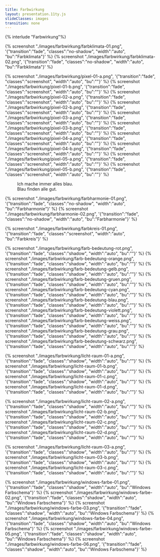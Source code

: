 ```yaml
---
title: Farbwirkung
layout: presentation.11ty.js
slideClasses: images
transition: none
---
```


{% interlude "Farbwirkung"%}

{% screenshot "./images/farbwirkung/farbklimata-01.png", '{"transition":"fade", "classes":"no-shadow", "width":"auto", "bu":"Farbklimata"}' %}
{% screenshot "./images/farbwirkung/farbklimata-02.png", '{"transition":"fade", "classes":"no-shadow", "width":"auto", "bu":"Farbklimata"}' %}

{% screenshot "./images/farbwirkung/pixel-01-a.png", '{"transition":"fade", "classes":"screenshot", 
"width":"auto", "bu":""}' %}
{% screenshot "./images/farbwirkung/pixel-01-b.png", '{"transition":"fade", "classes":"screenshot", 
"width":"auto", "bu":""}' %}
{% screenshot "./images/farbwirkung/pixel-02-a.png", '{"transition":"fade", "classes":"screenshot", 
"width":"auto", "bu":""}' %}
{% screenshot "./images/farbwirkung/pixel-02-b.png", '{"transition":"fade", "classes":"screenshot", 
"width":"auto", "bu":""}' %}
{% screenshot "./images/farbwirkung/pixel-03-a.png", '{"transition":"fade", "classes":"screenshot", 
"width":"auto", "bu":""}' %}
{% screenshot "./images/farbwirkung/pixel-03-b.png", '{"transition":"fade", "classes":"screenshot", 
"width":"auto", "bu":""}' %}
{% screenshot "./images/farbwirkung/pixel-04-a.png", '{"transition":"fade", "classes":"screenshot", 
"width":"auto", "bu":""}' %}
{% screenshot "./images/farbwirkung/pixel-04-b.png", '{"transition":"fade", "classes":"screenshot", 
"width":"auto", "bu":""}' %}
{% screenshot "./images/farbwirkung/pixel-05-a.png", '{"transition":"fade", "classes":"screenshot", 
"width":"auto", "bu":""}' %}
{% screenshot "./images/farbwirkung/pixel-05-b.png", '{"transition":"fade", "classes":"screenshot", 
"width":"auto", "bu":""}' %}

<section class="screenshot" data-background="./images/farbwirkung/blau-zitat.png">
  <figure class="cite">
      <figcaption class="bu">
        <div>
          <p>Ich mache immer alles blau. <br> Blau finden alle gut.</p>
        </div>
      </figcaption>
  </figure>
</section>

{% screenshot "./images/farbwirkung/farbharmonie-01.png", '{"transition":"fade", "classes":"no-shadow", "width":"auto", "bu":"Farbharmonie"}' %}
{% screenshot "./images/farbwirkung/farbharmonie-02.png", '{"transition":"fade", "classes":"no-shadow", "width":"auto", "bu":"Farbharmonie"}' %}

{% screenshot "./images/farbwirkung/farbkreis-01.png", '{"transition":"fade", "classes":"screenshot", 
"width":"auto", "bu":"Farbkreis"}' %}

{% screenshot "./images/farbwirkung/farb-bedeutung-rot.png", '{"transition":"fade", "classes":"shadow", "width":"auto", "bu":""}' %}
{% screenshot "./images/farbwirkung/farb-bedeutung-orange.png", '{"transition":"fade", "classes":"shadow", "width":"auto", "bu":""}' %}
{% screenshot "./images/farbwirkung/farb-bedeutung-gelb.png", '{"transition":"fade", "classes":"shadow", "width":"auto", "bu":""}' %}
{% screenshot "./images/farbwirkung/farb-bedeutung-gruen.png", '{"transition":"fade", "classes":"shadow", "width":"auto", "bu":""}' %}
{% screenshot "./images/farbwirkung/farb-bedeutung-cyan.png", '{"transition":"fade", "classes":"shadow", "width":"auto", "bu":""}' %}
{% screenshot "./images/farbwirkung/farb-bedeutung-blau.png", '{"transition":"fade", "classes":"shadow", "width":"auto", "bu":""}' %}
{% screenshot "./images/farbwirkung/farb-bedeutung-violett.png", '{"transition":"fade", "classes":"shadow", "width":"auto", "bu":""}' %}
{% screenshot "./images/farbwirkung/farb-bedeutung-weiss.png", '{"transition":"fade", "classes":"shadow", "width":"auto", "bu":""}' %}
{% screenshot "./images/farbwirkung/farb-bedeutung-grau.png", '{"transition":"fade", "classes":"shadow", "width":"auto", "bu":""}' %}
{% screenshot "./images/farbwirkung/farb-bedeutung-schwarz.png", '{"transition":"fade", "classes":"shadow", "width":"auto", "bu":""}' %}

{% screenshot "./images/farbwirkung/licht-raum-01-a.png", '{"transition":"fade", "classes":"shadow", "width":"auto", "bu":""}' %}
{% screenshot "./images/farbwirkung/licht-raum-01-b.png", '{"transition":"fade", "classes":"shadow", "width":"auto", "bu":""}' %}
{% screenshot "./images/farbwirkung/licht-raum-01-c.png", '{"transition":"fade", "classes":"shadow", "width":"auto", "bu":""}' %}
{% screenshot "./images/farbwirkung/licht-raum-01-d.png", '{"transition":"fade", "classes":"shadow", "width":"auto", "bu":""}' %}

{% screenshot "./images/farbwirkung/licht-raum-02-a.png", '{"transition":"fade", "classes":"shadow", "width":"auto", "bu":""}' %}
{% screenshot "./images/farbwirkung/licht-raum-02-b.png", '{"transition":"fade", "classes":"shadow", "width":"auto", "bu":""}' %}
{% screenshot "./images/farbwirkung/licht-raum-02-c.png", '{"transition":"fade", "classes":"shadow", "width":"auto", "bu":""}' %}
{% screenshot "./images/farbwirkung/licht-raum-02-d.png", '{"transition":"fade", "classes":"shadow", "width":"auto", "bu":""}' %}

{% screenshot "./images/farbwirkung/licht-raum-03-a.png", '{"transition":"fade", "classes":"shadow", "width":"auto", "bu":""}' %}
{% screenshot "./images/farbwirkung/licht-raum-03-b.png", '{"transition":"fade", "classes":"shadow", "width":"auto", "bu":""}' %}
{% screenshot "./images/farbwirkung/licht-raum-03-c.png", '{"transition":"fade", "classes":"shadow", "width":"auto", "bu":""}' %}

{% screenshot "./images/farbwirkung/windows-farbe-01.png", '{"transition":"fade", "classes":"shadow", "width":"auto", "bu":"Windows Farbschema"}' %}
{% screenshot "./images/farbwirkung/windows-farbe-02.png", '{"transition":"fade", "classes":"shadow", "width":"auto", "bu":"Windows Farbschema"}' %}
{% screenshot "./images/farbwirkung/windows-farbe-03.png", '{"transition":"fade", "classes":"shadow", "width":"auto", "bu":"Windows Farbschema"}' %}
{% screenshot "./images/farbwirkung/windows-farbe-04.png", '{"transition":"fade", "classes":"shadow", "width":"auto", "bu":"Windows Farbschema"}' %}
{% screenshot "./images/farbwirkung/windows-farbe-05.png", '{"transition":"fade", "classes":"shadow", "width":"auto", "bu":"Windows Farbschema"}' %}
{% screenshot "./images/farbwirkung/windows-farbe-06.png", '{"transition":"fade", "classes":"shadow", "width":"auto", "bu":"Windows Farbschema"}' %}